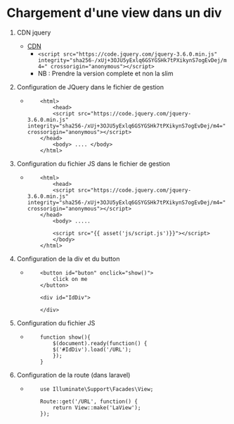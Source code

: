 # Chargement d'une view dans un div 

1. CDN jquery 
    - [CDN](https://code.jquery.com/)
        - `<script src="https://code.jquery.com/jquery-3.6.0.min.js" integrity="sha256-/xUj+3OJU5yExlq6GSYGSHk7tPXikynS7ogEvDej/m4=" crossorigin="anonymous"></script>`
        - NB : Prendre la version complete et non la slim 
2. Configuration de JQuery dans le fichier de gestion 
    -   ```
            <html>
                <head>
                <script src="https://code.jquery.com/jquery-3.6.0.min.js" integrity="sha256-/xUj+3OJU5yExlq6GSYGSHk7tPXikynS7ogEvDej/m4=" crossorigin="anonymous"></script>
            </head>
                <body> .... </body>
            </html>
        ```
3. Configuration du fichier JS dans le fichier de gestion 
    -   ```
            <html>
                <head>
                <script src="https://code.jquery.com/jquery-3.6.0.min.js" integrity="sha256-/xUj+3OJU5yExlq6GSYGSHk7tPXikynS7ogEvDej/m4=" crossorigin="anonymous"></script>
            </head>
                <body> .....
                 
                <script src="{{ asset('js/script.js')}}"></script>
                </body>
            </html>
        ```
4. Configuration de la div et du button 
    -   ```
            <button id="buton" onclick="show()">
                click on me
            </button>

            <div id="IdDiv">

            </div>
        ```

5. Configuration du fichier JS
    -   ```
            function show(){
                $(document).ready(function() {
                $('#IdDiv').load('/URL');
                });
            }
        ```

6. Configuration de la route (dans laravel)
    -   ```
            use Illuminate\Support\Facades\View;

            Route::get('/URL', function() {
                return View::make('LaView');
            });
        ```